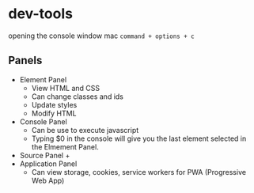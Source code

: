 # dev-tools
opening the console window mac `command + options + c`

## Panels
+ Element Panel
  + View HTML and CSS
  + Can change classes and ids
  + Update styles
  + Modify HTML
+ Console Panel
  + Can be use to execute javascript
  + Typing $0 in the console will give you the last element selected in the Elmement Panel.
+ Source Panel
  +
+ Application Panel
  + Can view storage, cookies, service workers for PWA (Progressive Web App)
